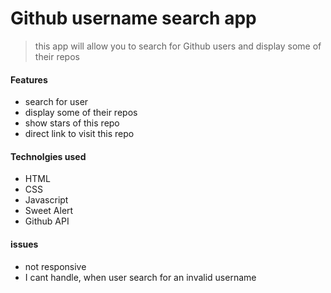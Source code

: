 # Github username search app
> this app will allow you to search for Github users and display some of their repos
#### Features
- search for user
- display some of their repos
- show stars of this repo
- direct link to visit this repo

#### Technolgies used
- HTML
- CSS
- Javascript
- Sweet Alert
- Github API

#### issues 
- not responsive
- I cant handle, when user search for an invalid username
